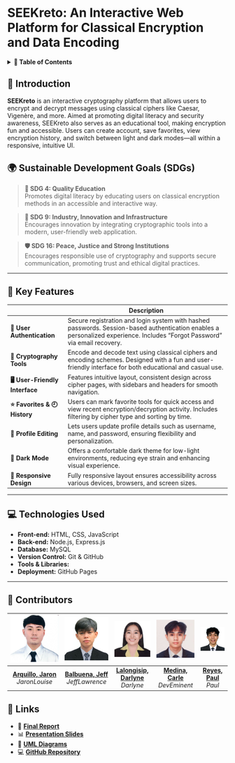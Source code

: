 # SEEKreto: An Interactive Web Platform for Classical Encryption and Data Encoding

<details>
  <summary><strong>📖 Table of Contents</strong></summary>

1. [Introduction](#introduction)
2. [Sustainable Development Goals (SDGs)](#-sustainable-development-goals-sdgs)
3. [Key Features](#-key-features)
4. [Technologies Used](#-technologies-used)
5. [Challenges and Solutions](#-challenges-and-solutions)
6. [Acknowledgment](#-acknowledgment)
7. [Contributors](#-contributors)
8. [Links](#-links)

</details>

## 📌 Introduction
**SEEKreto** is an interactive cryptography platform that allows users to encrypt and decrypt messages using classical ciphers like Caesar, Vigenère, and more. Aimed at promoting digital literacy and security awareness, SEEKreto also serves as an educational tool, making encryption fun and accessible. Users can create account, save favorites, view encryption history, and switch between light and dark modes—all within a responsive, intuitive UI.


## 🌍 Sustainable Development Goals (SDGs)
> **📘 SDG 4: Quality Education**  
> Promotes digital literacy by educating users on classical encryption methods in an accessible and interactive way.

> **🔧 SDG 9: Industry, Innovation and Infrastructure**  
> Encourages innovation by integrating cryptographic tools into a modern, user-friendly web application.

> **🛡️ SDG 16: Peace, Justice and Strong Institutions**  
> Encourages responsible use of cryptography and supports secure communication, promoting trust and ethical digital practices.

---

## 🌟 Key Features
|                            | **Description**                                                                                                                                                              |
|----------------------------|------------------------------------------------------------------------------------------------------------------------------------------------------------------------------|
| **🔐 User Authentication** | Secure registration and login system with hashed passwords. Session-based authentication enables a personalized experience. Includes “Forgot Password” via email recovery.  |
| **🧠 Cryptography Tools**  | Encode and decode text using classical ciphers and encoding schemes. Designed with a fun and user-friendly interface for both educational and casual use.                  |
| **🖥️ User-Friendly Interface** | Features intuitive layout, consistent design across cipher pages, with sidebars and headers for smooth navigation.                                                              |
| **⭐ Favorites & 🕘 History**| Users can mark favorite tools for quick access and view recent encryption/decryption activity. Includes filtering by cipher type and sorting by time.                      |
| **📝 Profile Editing**     | Lets users update profile details such as username, name, and password, ensuring flexibility and personalization.                                                            |
| **🌙 Dark Mode**           | Offers a comfortable dark theme for low-light environments, reducing eye strain and enhancing visual experience.                                                             |
| **📱 Responsive Design**   | Fully responsive layout ensures accessibility across various devices, browsers, and screen sizes.                                                                            |

---

## 💻 Technologies Used
- **Front-end:** HTML, CSS, JavaScript  
- **Back-end:** Node.js, Express.js  
- **Database:** MySQL  
- **Version Control:** Git & GitHub  
- **Tools & Libraries:** 
- **Deployment:** GitHub Pages

---

## 👥 Contributors

| ![JaronLouise](./Team%203/jaron.jpg) | ![JeffLawrence](./Team%203/jeff.jpg) | ![Darlyne](./Team%203/darlyne.jpg) | ![Carle](./Team%203/carle.jpg) | ![Paul](./Team%203/paul.jpg) |
| :------------------------------------------------: | :-------------------------------------------------: | :------------------------------------------: | :--------------------------------------------: | :--------------------------------------------: |
| **[Arquillo, Jaron](https://github.com/JaronLouise)** <br> _JaronLouise_ <br> | **[Balbuena, Jeff](https://github.com/lawrencioqt)** <br> _JeffLawrence_ <br> | **[Lalongisip, Darlyne](https://github.com/drlyngrc)** <br> _Darlyne_ <br> | **[Medina, Carle](https://github.com/controlplusn)** <br> _DevEminent_ <br> | **[Reyes, Paul](https://github.com/par-paulreyes)** <br> _Paul_ <br> |


## 🔗 Links
- 📄 [**Final Report**](link)
- 📊 [**Presentation Slides**](link)
- 📐 [**UML Diagrams**](link)
- 💻 [**GitHub Repository**](https://github.com/drlyngrc/SEEKreto)
